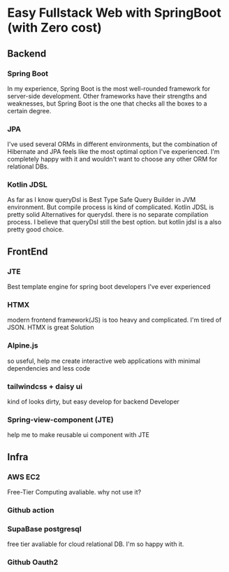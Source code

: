 

# Easy Fullstack Web with SpringBoot (with Zero cost)


## Backend

### Spring Boot 

In my experience, Spring Boot is the most well-rounded framework for server-side development. Other frameworks have their strengths and weaknesses, but Spring Boot is the one that checks all the boxes to a certain degree.

### JPA

I've used several ORMs in different environments, but the combination of Hibernate and JPA feels like the most optimal option I've experienced. I'm completely happy with it and wouldn't want to choose any other ORM for relational DBs.

### Kotlin JDSL

As far as I know queryDsl is Best Type Safe Query Builder in JVM environment. But compile process is kind of complicated. Kotlin JDSL is pretty solid Alternatives for querydsl. there is no separate compilation process. I believe that queryDsl still the best option. but kotlin jdsl is a also pretty good choice. 

## FrontEnd

### JTE

Best template engine for spring boot developers I've ever experienced

### HTMX

modern frontend framework(JS) is too heavy and complicated. I'm tired of JSON. HTMX is great Solution 

### Alpine.js

so useful, help me create interactive web applications with minimal dependencies and less code

### tailwindcss + daisy ui

kind of looks dirty, but easy develop for backend Developer

### Spring-view-component (JTE) 

help me to make reusable ui component with JTE

## Infra

### AWS EC2

Free-Tier Computing avaliable. why not use it? 

### Github action


### SupaBase postgresql

free tier avaliable for cloud relational DB. I'm so happy with it.

### Github Oauth2






